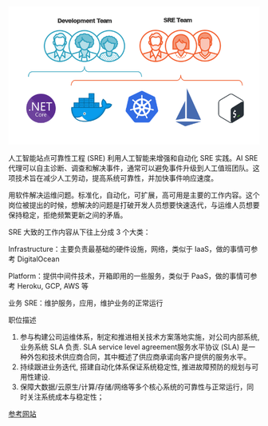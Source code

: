 ![DEV&SRE](sre1.png)

人工智能站点可靠性工程 (SRE) 利用人工智能来增强和自动化 SRE 实践。AI SRE 代理可以自主诊断、调查和解决事件，通常可以避免事件升级到人工值班团队。这项技术旨在减少人工劳动，提高系统可靠性，并加快事件响应速度。

用软件解决运维问题。标准化，自动化，可扩展，高可用是主要的工作内容。这个岗位被提出的时候，想解决的问题是打破开发人员想要快速迭代，与运维人员想要保持稳定，拒绝频繁更新之间的矛盾。

SRE 大致的工作内容从下往上分成 3 个大类：

Infrastructure：主要负责最基础的硬件设施，网络，类似于 IaaS，做的事情可参考 DigitalOcean

Platform：提供中间件技术，开箱即用的一些服务，类似于 PaaS，做的事情可参考 Heroku, GCP, AWS 等

业务 SRE：维护服务，应用，维护业务的正常运行

职位描述
1. 参与构建公司运维体系，制定和推进相关技术方案落地实施，对公司内部系统, 业务系统 SLA 负责.
SLA service level agreement服务水平协议 (SLA) 是一种外包和技术供应商合同，其中概述了供应商承诺向客户提供的服务水平。
2. 持续跟进业务迭代, 搭建自动化体系保证系统稳定性, 推进故障预防的规划与可用性建设.
3. 保障大数据/云原生/计算/存储/网络等多个核心系统的可靠性与正常运行，同时关注系统成本与稳定性；

[参考网站](https://blog.csdn.net/easylife206/article/details/126203782)